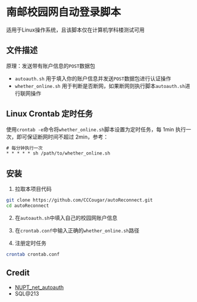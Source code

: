 # 南邮校园网自动登录脚本

适用于Linux操作系统，且该脚本仅在计算机学科楼测试可用

## 文件描述

原理：发送带有账户信息的`POST`数据包

- `autoauth.sh` 用于填入你的账户信息并发送`POST`数据包进行认证操作
- `whether_online.sh` 用于判断是否断网，如果断网则执行脚本`autoauth.sh`进行联网操作

## Linux Crontab 定时任务

使用`crontab -e`命令将`whether_online.sh`脚本设置为定时任务，每 1min 执行一次，即可保证断网时间不超过 2min，参考：

```txt
# 每分钟执行一次
* * * * * sh /path/to/whether_online.sh
```

## 安装

1. 拉取本项目代码
```bash
git clone https://github.com/CCCougar/autoReconnect.git
cd autoReconnect
```

2. 在`autoauth.sh`中填入自己的校园网账户信息

3. 在`crontab.conf`中输入正确的`whether_online.sh`路径

4. 注册定时任务

```bash
crontab crontab.conf
```

## Credit

- [NUPT_net_autoauth](https://github.com/karsacui/NUPT_net_autoauth)
- SQL@213